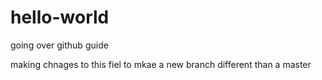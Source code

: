 # hello-world
going over github guide

making chnages to this fiel to mkae a new branch different than a master
